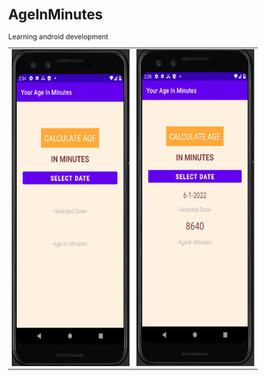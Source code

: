 # AgeInMinutes
Learning android development
<table>
  <tr>
    <td> <img src="main.PNG"  alt="1" width = 360px height = 640px ></td>    
    <td><img src="result.PNG" alt="2" width = 360px height = 640px></td>
   </tr> 
</table>
